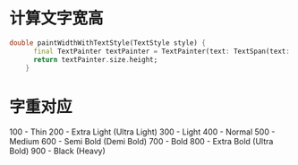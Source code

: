 # 计算文字宽高

```dart
double paintWidthWithTextStyle(TextStyle style) {
      final TextPainter textPainter = TextPainter(text: TextSpan(text: 'Message', style: style), maxLines: 1, textDirection: TextDirection.ltr)..layout(minWidth: 0, maxWidth: double.infinity);
      return textPainter.size.height;
    }
```



# 字重对应

100 - Thin
200 - Extra Light (Ultra Light)
300 - Light
400 - Normal
500 - Medium
600 - Semi Bold (Demi Bold)
700 - Bold
800 - Extra Bold (Ultra Bold)
900 - Black (Heavy)

